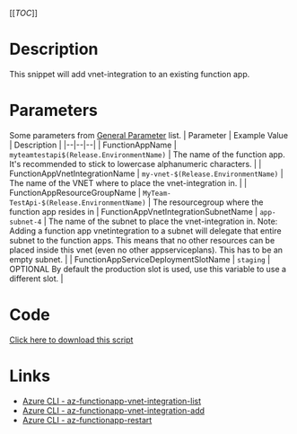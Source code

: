[[_TOC_]]

# Description
This snippet will add vnet-integration to an existing function app.

# Parameters
Some parameters from [General Parameter](/Azure/Azure-CLI-Snippets) list.
| Parameter | Example Value | Description |
|--|--|--|
| FunctionAppName | `myteamtestapi$(Release.EnvironmentName)` | The name of the function app. It's recommended to stick to lowercase alphanumeric characters. |
| FunctionAppVnetIntegrationName | `my-vnet-$(Release.EnvironmentName)` | The name of the VNET where to place the vnet-integration in. |
| FunctionAppResourceGroupName | `MyTeam-TestApi-$(Release.EnvironmentName)` | The resourcegroup where the function app resides in
| FunctionAppVnetIntegrationSubnetName | `app-subnet-4` | The name of the subnet to place the vnet-integration in. Note: Adding a function app vnetintegration to a subnet will delegate that entire subnet to the function apps. This means that no other resources can be placed inside this vnet (even no other appserviceplans). This has to be an empty subnet. |
| FunctionAppServiceDeploymentSlotName | `staging` | OPTIONAL By default the production slot is used, use this variable to use a different slot. | 

# Code
[Click here to download this script](../../../../src/Functions/Add-VNet-integration-to-Function-App.ps1)

# Links

- [Azure CLI - az-functionapp-vnet-integration-list](https://docs.microsoft.com/en-us/cli/azure/functionapp/vnet-integration?view=azure-cli-latest#az-functionapp-vnet-integration-list)
- [Azure CLI - az-functionapp-vnet-integration-add](https://docs.microsoft.com/en-us/cli/azure/functionapp/vnet-integration?view=azure-cli-latest#az-functionapp-vnet-integration-add)
- [Azure CLI - az-functionapp-restart](https://docs.microsoft.com/en-us/cli/azure/functionapp?view=azure-cli-latest#az-functionapp-restart)